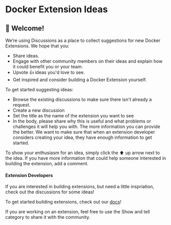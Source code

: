 # Docker Extension Ideas

## 👋 Welcome!
  We’re using Discussions as a place to collect suggestions for new Docker Extensions. We hope that you:
  * Share ideas.
  * Engage with other community members on their ideas and explain how it could benefit you or your team.
  * Upvote 👍  ideas you'd love to see.
  * Get inspired and consider building a Docker Extension yourself. 

  To get started suggesting ideas:
  * Browse the existing discussions to make sure there isn't already a request.
  * Create a new discussion
  * Set the title as the name of the extension you want to see
  * In the body, please share why this is useful and what problems or challenges it will help you with.  The more information you can provide the better. We want to make sure that when an extension developer considers creating your idea, they have enough information to get started. 
  
  To show your enthusiasm for an idea, simply click the ⬆️ up arrow next to the idea.  If you have more information that could help someone interested in building the extension, add a comment.

#### Extension Developers

If you are interested in building extensions, but need a little inspriation, check out the discussions for some ideas!

To get started building extensions, check out our [docs](https://docs.docker.com/desktop/extensions-sdk/)!

If you are working on an extension, feel free to use the Show and tell category to share it with the community.
 


